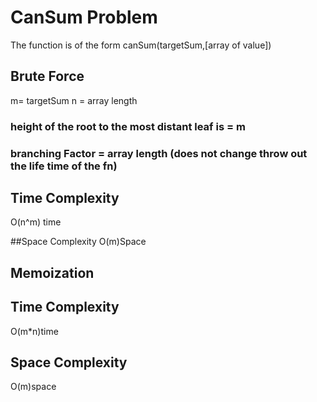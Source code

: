 # CanSum Problem

The function is of the form
canSum(targetSum,[array of value])
## Brute Force
m= targetSum 
n = array length 

### height of the root to the most distant leaf is = m 
### branching Factor = array length (does not change throw out the life time of the fn)
 ## Time Complexity
  O(n^m) time 

##Space Complexity 
O(m)Space 

## Memoization

## Time Complexity 
O(m*n)time 

## Space Complexity 
 O(m)space










